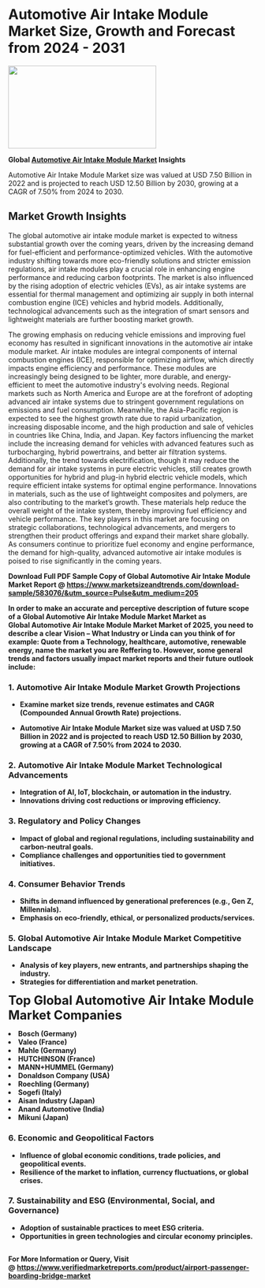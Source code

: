 <H1>Automotive Air Intake Module Market Size, Growth and Forecast from 2024 - 2031</H1><img class="aligncenter size-medium wp-image-584254" src="https://thirdeyenews.in/wp-content/uploads/2024/09/Global-Market-Research-300x168.jpeg" alt="" width="300" height="168" /><p><strong>Global&nbsp;<a href="https://www.marketsizeandtrends.com/download-sample/583076/&amp;utm_source=Pulse&amp;utm_medium=205">Automotive Air Intake Module Market</a> Insights</strong></p><p>Automotive Air Intake Module Market size was valued at USD 7.50 Billion in 2022 and is projected to reach USD 12.50 Billion by 2030, growing at a CAGR of 7.50% from 2024 to 2030.</p><p><h2>Market Growth Insights</h2> <p>The global automotive air intake module market is expected to witness substantial growth over the coming years, driven by the increasing demand for fuel-efficient and performance-optimized vehicles. With the automotive industry shifting towards more eco-friendly solutions and stricter emission regulations, air intake modules play a crucial role in enhancing engine performance and reducing carbon footprints. The market is also influenced by the rising adoption of electric vehicles (EVs), as air intake systems are essential for thermal management and optimizing air supply in both internal combustion engine (ICE) vehicles and hybrid models. Additionally, technological advancements such as the integration of smart sensors and lightweight materials are further boosting market growth.</p> <p><strong></strong></p> <p>The growing emphasis on reducing vehicle emissions and improving fuel economy has resulted in significant innovations in the automotive air intake module market. Air intake modules are integral components of internal combustion engines (ICE), responsible for optimizing airflow, which directly impacts engine efficiency and performance. These modules are increasingly being designed to be lighter, more durable, and energy-efficient to meet the automotive industry's evolving needs. Regional markets such as North America and Europe are at the forefront of adopting advanced air intake systems due to stringent government regulations on emissions and fuel consumption. Meanwhile, the Asia-Pacific region is expected to see the highest growth rate due to rapid urbanization, increasing disposable income, and the high production and sale of vehicles in countries like China, India, and Japan. Key factors influencing the market include the increasing demand for vehicles with advanced features such as turbocharging, hybrid powertrains, and better air filtration systems. Additionally, the trend towards electrification, though it may reduce the demand for air intake systems in pure electric vehicles, still creates growth opportunities for hybrid and plug-in hybrid electric vehicle models, which require efficient intake systems for optimal engine performance. Innovations in materials, such as the use of lightweight composites and polymers, are also contributing to the market’s growth. These materials help reduce the overall weight of the intake system, thereby improving fuel efficiency and vehicle performance. The key players in this market are focusing on strategic collaborations, technological advancements, and mergers to strengthen their product offerings and expand their market share globally. As consumers continue to prioritize fuel economy and engine performance, the demand for high-quality, advanced automotive air intake modules is poised to rise significantly in the coming years.</p> <p><strong></p><p><span class=""><strong>Download Full PDF Sample Copy of Global Automotive Air Intake Module Market Report</strong> @ <a href="https://www.marketsizeandtrends.com/download-sample/583076/&amp;utm_source=Pulse&amp;utm_medium=205" target="_blank">https://www.marketsizeandtrends.com/download-sample/583076/&amp;utm_source=Pulse&amp;utm_medium=205</a></span></p><p>In order to make an accurate and perceptive description of future scope of a Global&nbsp;Automotive Air Intake Module Market Market as Global&nbsp;Automotive Air Intake Module Market Market of 2025, you need to describe a clear Vision &ndash; What Industry or Linda can you think of for example: Quote from a Technology, healthcare, automotive, renewable energy, name the market you are Reffering to. However, some general trends and factors usually impact market reports and their future outlook include:</p><h3>1.&nbsp;<strong>Automotive Air Intake Module Market Growth Projections</strong></h3><ul><li>Examine market size trends, revenue estimates and CAGR (Compounded Annual Growth Rate) projections.</li><li><p>Automotive Air Intake Module Market size was valued at USD 7.50 Billion in 2022 and is projected to reach USD 12.50 Billion by 2030, growing at a CAGR of 7.50% from 2024 to 2030.</p></li></ul><h3>2.&nbsp;<strong>Automotive Air Intake Module Market Technological Advancements</strong></h3><ul><li>Integration of AI, IoT, blockchain, or automation in the industry.</li><li>Innovations driving cost reductions or improving efficiency.</li></ul><h3>3.&nbsp;<strong>Regulatory and Policy Changes</strong></h3><ul><li>Impact of global and regional regulations, including sustainability and carbon-neutral goals.</li><li>Compliance challenges and opportunities tied to government initiatives.</li></ul><h3>4.&nbsp;<strong>Consumer Behavior Trends</strong></h3><ul><li>Shifts in demand influenced by generational preferences (e.g., Gen Z, Millennials).</li><li>Emphasis on eco-friendly, ethical, or personalized products/services.</li></ul><h3>5.&nbsp;<strong>Global Automotive Air Intake Module Market Competitive Landscape</strong></h3><ul><li>Analysis of key players, new entrants, and partnerships shaping the industry.</li><li>Strategies for differentiation and market penetration.</li></ul><p data-pm-slice="1 1 []"><span style="color: inherit; font-family: inherit; font-size: 25px;">Top Global Automotive Air Intake Module Market Companies</span></p><div class="" data-test-id=""><p><li>Bosch (Germany)</li><li> Valeo (France)</li><li> Mahle (Germany)</li><li> HUTCHINSON (France)</li><li> MANN+HUMMEL (Germany)</li><li> Donaldson Company (USA)</li><li> Roechling (Germany)</li><li> Sogefi (Italy)</li><li> Aisan Industry (Japan)</li><li> Anand Automotive (India)</li><li> Mikuni (Japan)</li></p></div><h3>6.&nbsp;<strong>Economic and Geopolitical Factors</strong></h3><ul><li>Influence of global economic conditions, trade policies, and geopolitical events.</li><li>Resilience of the market to inflation, currency fluctuations, or global crises.</li></ul><h3>7.&nbsp;<strong>Sustainability and ESG (Environmental, Social, and Governance)</strong></h3><ul><li>Adoption of sustainable practices to meet ESG criteria.</li><li>Opportunities in green technologies and circular economy principles.</li></ul><h2><strong style="font-size: 14px;">For More Information or Query, Visit @&nbsp;</strong><a style="background-color: #ffffff; font-size: 14px;" href="https://www.marketsizeandtrends.com/report/automotive-air-intake-module-market/" target="_blank">https://www.verifiedmarketreports.com/product/airport-passenger-boarding-bridge-market</a></h2>
